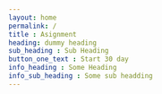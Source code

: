 ```yaml
---
layout: home
permalink: /
title : Asignment
heading: dummy heading
sub_heading : Sub Heading
button_one_text : Start 30 day 
info_heading : Some Heading
info_sub_heading : Some sub headding
---
```



